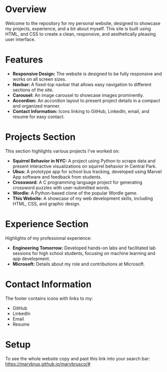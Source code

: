 # Overview
Welcome to the repository for my personal website, designed to showcase my projects, experience, and a bit about myself. This site is built using HTML, and CSS to create a clean, responsive, and aesthetically pleasing user interface.

# Features
* **Responsive Design:** The website is designed to be fully responsive and works on all screen sizes.
* **Navbar:** A fixed-top navbar that allows easy navigation to different sections of the site.
* **Carousel:** An image carousel to showcase images prominently.
* **Accordion:** An accordion layout to present project details in a compact and organized manner.
* **Contact Information:** Icons linking to GitHub, LinkedIn, email, and resume for easy contact.

# Projects Section
This section highlights various projects I've worked on:

* **Squirrel Behavior in NYC:** A project using Python to scrape data and present interactive visualizations on squirrel behavior in Central Park.
* **Ubus:** A prototype app for school bus tracking, developed using Marvel App software and feedback from students.
* **Crossword:** A C programming language project for generating crossword puzzles with user-submitted words.
* **Wordle:** A Python-based clone of the popular Wordle game.
* **This Website:** A showcase of my web development skills, including HTML, CSS, and graphic design.

# Experience Section
Highlights of my professional experience:

* **Engineering Tomorrow:** Developed hands-on labs and facilitated lab sessions for high school students, focusing on machine learning and app development.
* **Microsoft:** Details about my role and contributions at Microsoft.

# Contact Information
The footer contains icons with links to my:

* GitHub
* LinkedIn
* Email
* Resume

# Setup
To see the whole website copy and past this link into your search bar:
https://marybrus.github.io/marybrusco/#
